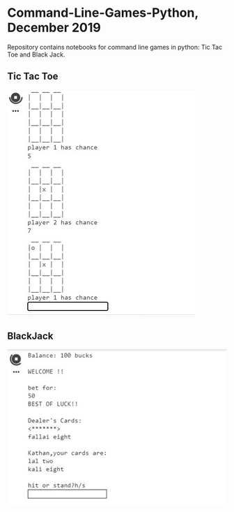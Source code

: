 # Command-Line-Games-Python, December 2019
Repository contains notebooks for command line games in python: Tic Tac Toe and Black Jack.

## Tic Tac Toe
![screenshot](/Screenshots/TicTacToe.jpg)

## BlackJack
![screenshot](/Screenshots/BlackJack.jpg)
